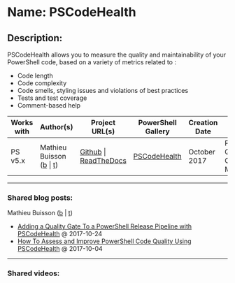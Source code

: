 # Name: PSCodeHealth

## Description:  

PSCodeHealth allows you to measure the quality and maintainability of your PowerShell code, based on a variety of metrics related to :  
  - Code length  
  - Code complexity  
  - Code smells, styling issues and violations of best practices  
  - Tests and test coverage  
  - Comment-based help    

| Works with | Author(s) | Project URL(s) | PowerShell Gallery | Creation Date | Tags |
|------------|-----------|----------------|--------------------|---------------|------|
| PS v5.x | Mathieu Buisson (<a href="https://mathieubuisson.github.io/" target="_blank">b</a> \| <a href="https://twitter.com/TheShellNut" target="_blank">t</a>) | [Github](https://github.com/MathieuBuisson/PSCodeHealth) \| [ReadTheDocs](http://pscodehealth.readthedocs.io/en/latest/) | [PSCodeHealth](https://www.powershellgallery.com/packages/PSCodeHealth/) | October 2017 | PowerShell, Quality, Code, Metrics |
____
### Shared blog posts:
Mathieu Buisson (<a href="https://mathieubuisson.github.io/" target="_blank">b</a> \| <a href="https://twitter.com/TheShellNut" target="_blank">t</a>)
- [Adding a Quality Gate To a PowerShell Release Pipeline with PSCodeHealth](https://mathieubuisson.github.io/pscodehealth-release-pipeline/) @ 2017-10-24
- [How To Assess and Improve PowerShell Code Quality Using PSCodeHealth](https://mathieubuisson.github.io/powershell-code-quality-pscodehealth/) @ 2017-10-04  
____
### Shared videos:  
